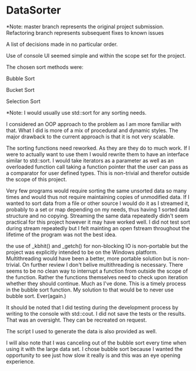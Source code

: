 # DataSorter

*Note: master branch represents the original project submission. Refactoring branch represents subsequent fixes to known issues

A list of decisions made in no particular order.

Use of console UI seemed simple and within the scope set for the project.

The chosen sort methods were:

  Bubble Sort
  
  Bucket Sort
  
  Selection Sort
  
*Note: I would usually use std::sort for any sorting needs.

I considered an OOP approach to the problem as I am more familiar with that. What I did is more of a mix of procedural and dynamic styles. The major drawback to the current approach is that it is not very scalable.

The sorting functions need reworked. As they are they do to much work. If I were to actually want to use them I would rewrite them to have an interface similar to std::sort. I would take iterators as a parameter as well as an overloaded function call taking a function pointer that the user can pass as a comparator for user defined types. This is non-trivial and therefor outside the scope of this project.

Very few programs would require sorting the same unsorted data so many times and would thus not require maintaining copies of unmodified data. If I wanted to sort data from a file or other source I would do it as I streamed it, probably to a set or map depending on my needs, thus having 1 sorted data structure and no copying. Streaming the same data repeatedly didn't seem practical for this project however it may have worked well. I did not test sort during stream repeatedly but I felt mainting an open fstream throughout the lifetime of the program was not the best idea.

the use of \_kbhit() and \_getch() for non-blocking IO is non-portable but the project was explicitly intended to be on the Windows platform. Multithreading would have been a better, more portable solution but is non-trivial. On further review I don't belive multithreading is necessary. There seems to be no clean way to interrupt a function from outside the scope of the function. Rather the functions themselves need to check upon iteration whether they should continue. Much as I've done. This is a timely process in the bubble sort function. My solution to that would be to never use bubble sort. Ever(again.)

It should be noted that I did testing during the development process by writing to the console with std::cout. I did not save the tests or the results. That was an oversight. They can be recreated on request.

The script I used to generate the data is also provided as well.

I will also note that I was canceling out of the bubble sort every time when using it with the large data set. I chose bubble sort because I wanted the opportunity to see just how slow it really is and this was an eye opening experience.
